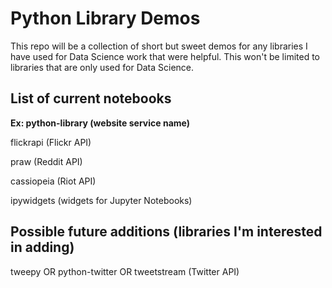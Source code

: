 # Python Library Demos

This repo will be a collection of short but sweet demos for any libraries I have used for Data Science work that were helpful. This won't be limited to libraries that are only used for Data Science.   

## List of current notebooks

**Ex: python-library (website service name)**

flickrapi (Flickr API)

praw (Reddit API) 

cassiopeia (Riot API)

ipywidgets (widgets for Jupyter Notebooks)

## Possible future additions (libraries I'm interested in adding)

tweepy OR python-twitter OR tweetstream (Twitter API)
